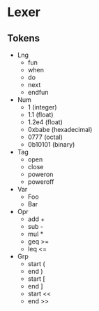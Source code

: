 # Lexer

## Tokens
* Lng
  * fun
  * when
  * do
  * next
  * endfun
* Num
  * 1 (integer)
  * 1.1 (float)
  * 1.2e4 (float)
  * 0xbabe (hexadecimal)
  * 0777 (octal)
  * 0b10101 (binary)
* Tag
  * open
  * close
  * poweron
  * poweroff
* Var
  * Foo
  * Bar
* Opr
  * add +
  * sub -
  * mul *
  * geq >=
  * leq <=
* Grp
  * start (
  * end )
  * start [
  * end ]
  * start <<
  * end >>
  
